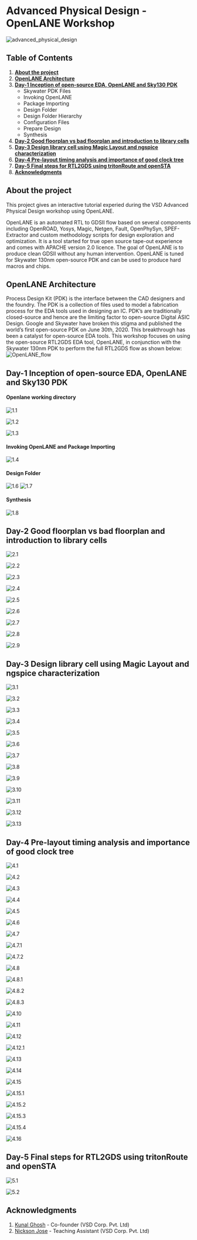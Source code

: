 # Advanced Physical Design - OpenLANE Workshop
![advanced_physical_design](https://github.com/5ubhankar/OpenLANE-Workshop/blob/main/Screenshots/advanced_physical_design.png)



## Table of Contents
1. [**About the project**](https://github.com/5ubhankar/OpenLANE-Workshop#about-the-project)
2. [**OpenLANE Architecture**](https://github.com/5ubhankar/OpenLANE-Workshop#openlane-architecture)
3. [**Day-1 Inception of open-source EDA, OpenLANE and Sky130 PDK**](https://github.com/5ubhankar/OpenLANE-Workshop#day-1-inception-of-open-source-eda-openlane-and-sky130-pdk)
    * Skywater PDK Files
    * Invoking OpenLANE
    * Package Importing
    * Design Folder
    * Design Folder Hierarchy
    * Configuration Files
    * Prepare Design
    * Synthesis
5. [**Day-2 Good floorplan vs bad floorplan and introduction to library cells**](https://github.com/5ubhankar/OpenLANE-Workshop#day-2-good-floorplan-vs-bad-floorplan-and-introduction-to-library-cells)
6. [**Day-3 Design library cell using Magic Layout and ngspice characterization**](https://github.com/5ubhankar/OpenLANE-Workshop#day-3-design-library-cell-using-magic-layout-and-ngspice-characterization)
7. [**Day-4 Pre-layout timing analysis and importance of good clock tree**](https://github.com/5ubhankar/OpenLANE-Workshop#day-4-pre-layout-timing-analysis-and-importance-of-good-clock-tree)
8. [**Day-5 Final steps for RTL2GDS using tritonRoute and openSTA**](https://github.com/5ubhankar/OpenLANE-Workshop#day-5-final-steps-for-rtl2gds-using-tritonroute-and-opensta)
9. [**Acknowledgments**](https://github.com/5ubhankar/OpenLANE-Workshop#acknowledgments)


## About the project ##
This project gives an interactive tutorial experied during the VSD Advanced Physical Design workshop using OpenLANE.

OpenLANE is an automated RTL to GDSII flow based on several components including OpenROAD, Yosys, Magic, Netgen, Fault, OpenPhySyn, SPEF-Extractor and custom methodology scripts for design exploration and optimization. It is a tool started for true open source tape-out experience and comes with APACHE version 2.0 licence. The goal of OpenLANE is to produce clean GDSII without any human intervention. OpenLANE is tuned for Skywater 130nm open-source PDK and can be used to produce hard macros and chips.

## OpenLANE Architecture ##
Process Design Kit (PDK) is the interface between the CAD designers and the foundry. The PDK is a collection of files used to model a 
fabrication process for the EDA tools used in designing an IC. PDK’s are traditionally closed-source and hence are the limiting factor to 
open-source Digital ASIC Design. Google and Skywater have broken this stigma and published the world’s first open-source PDK on June 30th, 
2020. This breakthrough has been a catalyst for open-source EDA tools. This workshop focuses on using the open-source RTL2GDS EDA tool, 
OpenLANE, in conjunction with the Skywater 130nm PDK to perform the full  RTL2GDS flow as shown below:
![OpenLANE_flow](https://github.com/efabless/openlane/blob/master/docs/_static/openlane.flow.1.png)

## Day-1 Inception of open-source EDA, OpenLANE and Sky130 PDK
#### Openlane working directory ####
![1.1](https://github.com/5ubhankar/OpenLANE-Workshop/blob/main/Screenshots/1.1%20openlane%20directory.jpg)

![1.2](https://github.com/5ubhankar/OpenLANE-Workshop/blob/main/Screenshots/1.2%20pdks.jpg)

![1.3](https://github.com/5ubhankar/OpenLANE-Workshop/blob/main/Screenshots/1.3%20inside%20sky130a.jpg)

#### Invoking OpenLANE and Package Importing ####
![1.4](https://github.com/5ubhankar/OpenLANE-Workshop/blob/main/Screenshots/1.4%20invoke%20openlane.jpg)

#### Design Folder ####
![1.6](https://github.com/5ubhankar/OpenLANE-Workshop/blob/main/Screenshots/1.6%20design%20folder.jpg)
![1.7](https://github.com/5ubhankar/OpenLANE-Workshop/blob/main/Screenshots/1.7%20inside%20src.jpg)

#### Synthesis ####
![1.8](https://github.com/5ubhankar/OpenLANE-Workshop/blob/main/Screenshots/1.8%20inside%20runs.jpg)

## Day-2 Good floorplan vs bad floorplan and introduction to library cells
![2.1](https://github.com/5ubhankar/OpenLANE-Workshop/blob/main/Screenshots/2.1%20folder%20-tag.jpg)

![2.2](https://github.com/5ubhankar/OpenLANE-Workshop/blob/main/Screenshots/2.2%20folder%20-overwrite.jpg)

![2.3](https://github.com/5ubhankar/OpenLANE-Workshop/blob/main/Screenshots/2.3%20chg%20clk%20period.jpg)

![2.4](https://github.com/5ubhankar/OpenLANE-Workshop/blob/main/Screenshots/2.4%20config%20all%20flags.jpg)

![2.5](https://github.com/5ubhankar/OpenLANE-Workshop/blob/main/Screenshots/2.5%20floorplan%20def.jpg)

![2.6](https://github.com/5ubhankar/OpenLANE-Workshop/blob/main/Screenshots/2.6%20Floorplan%20magic%20run.jpg)

![2.7](https://github.com/5ubhankar/OpenLANE-Workshop/blob/main/Screenshots/2.7%20floorplan%20magic%20result.jpg)

![2.8](https://github.com/5ubhankar/OpenLANE-Workshop/blob/main/Screenshots/2.8%20placement%20magic%20run.jpg)

![2.9](https://github.com/5ubhankar/OpenLANE-Workshop/blob/main/Screenshots/2.9%20placement%20magic%20result.jpg)

## Day-3 Design library cell using Magic Layout and ngspice characterization
![3.1](https://github.com/5ubhankar/OpenLANE-Workshop/blob/main/Screenshots/3.1%20floorplan%20mode%20chg.jpg)

![3.2](https://github.com/5ubhankar/OpenLANE-Workshop/blob/main/Screenshots/3.2%20floorplan%20mode%20chg%20op.jpg)

![3.3](https://github.com/5ubhankar/OpenLANE-Workshop/blob/main/Screenshots/3.3%20cp%20tech%20file%20to%20inv%20folder.png)

![3.4](https://github.com/5ubhankar/OpenLANE-Workshop/blob/main/Screenshots/3.4%20magic%20inv.png)

![3.5](https://github.com/5ubhankar/OpenLANE-Workshop/blob/main/Screenshots/3.5%20inv%20spice%20create.png)

![3.6](https://github.com/5ubhankar/OpenLANE-Workshop/blob/main/Screenshots/3.6%20inv%20spice%20file%20location.png)

![3.7](https://github.com/5ubhankar/OpenLANE-Workshop/blob/main/Screenshots/3.7%20edit%20spice%20file.png)

![3.8](https://github.com/5ubhankar/OpenLANE-Workshop/blob/main/Screenshots/3.8%20spice%20results.png)

![3.9](https://github.com/5ubhankar/OpenLANE-Workshop/blob/main/Screenshots/3.9%20spice%20plot.png)

![3.10](https://github.com/5ubhankar/OpenLANE-Workshop/blob/main/Screenshots/3.10%20rise%20transition%20delay.png)

![3.11](https://github.com/5ubhankar/OpenLANE-Workshop/blob/main/Screenshots/3.11%20fall%20transition%20delay.png)

![3.12](https://github.com/5ubhankar/OpenLANE-Workshop/blob/main/Screenshots/3.12%20cell%20rise%20delay.png)

![3.13](https://github.com/5ubhankar/OpenLANE-Workshop/blob/main/Screenshots/3.13%20cell%20fall%20delay.png)

## Day-4 Pre-layout timing analysis and importance of good clock tree
![4.1](https://github.com/5ubhankar/OpenLANE-Workshop/blob/main/Screenshots/4.1%20tracks%20file.png)

![4.2](https://github.com/5ubhankar/OpenLANE-Workshop/blob/main/Screenshots/4.2%20magic%20grid%20cmd.png)

![4.3](https://github.com/5ubhankar/OpenLANE-Workshop/blob/main/Screenshots/4.3%20port%20def%20of%20layout.png)

![4.4](https://github.com/5ubhankar/OpenLANE-Workshop/blob/main/Screenshots/4.4%20def%20port%20class%20and%20use.png)

![4.5](https://github.com/5ubhankar/OpenLANE-Workshop/blob/main/Screenshots/4.5%20lef%20write.png)

![4.6](https://github.com/5ubhankar/OpenLANE-Workshop/blob/main/Screenshots/4.6%20modify%20picorv32a%20config%20file.png)

![4.7](https://github.com/5ubhankar/OpenLANE-Workshop/blob/main/Screenshots/4.7%20add%20inv%20to%20picorv32a%20cmd.png)

![4.7.1](https://github.com/5ubhankar/OpenLANE-Workshop/blob/main/Screenshots/4.7.1%20inv%20included%20in%20the%20merged%20lef%20file.png)

![4.7.2](https://github.com/5ubhankar/OpenLANE-Workshop/blob/main/Screenshots/4.7.2%20inv%20inside%20picorv32s.png)

![4.8](https://github.com/5ubhankar/OpenLANE-Workshop/blob/main/Screenshots/4.8%20cmd%20to%20improve%20slack%201.png)

![4.8.1](https://github.com/5ubhankar/OpenLANE-Workshop/blob/main/Screenshots/4.8.1%20slack%20improved%201.png)

![4.8.2](https://github.com/5ubhankar/OpenLANE-Workshop/blob/main/Screenshots/4.8.2%20cmd%20to%20improve%20slack%202.png)

![4.8.3](https://github.com/5ubhankar/OpenLANE-Workshop/blob/main/Screenshots/4.8.3%20slack%20improved%202.png)

![4.10](https://github.com/5ubhankar/OpenLANE-Workshop/blob/main/Screenshots/4.10%20base%20sdc%20file%20in%20src.png)

![4.11](https://github.com/5ubhankar/OpenLANE-Workshop/blob/main/Screenshots/4.11%20pre_sta%20conf%20file%20in%20openlane.png)

![4.12](https://github.com/5ubhankar/OpenLANE-Workshop/blob/main/Screenshots/4.12%20buf%201%20to%204%20improve%20slack%203.png)

![4.12.1](https://github.com/5ubhankar/OpenLANE-Workshop/blob/main/Screenshots/4.12.1%20slack%20improved%203.png)

![4.13](https://github.com/5ubhankar/OpenLANE-Workshop/blob/main/Screenshots/4.13%20overwrite%20verilog%20file.png)

![4.14](https://github.com/5ubhankar/OpenLANE-Workshop/blob/main/Screenshots/4.14%20run_cts.png)

![4.15](https://github.com/5ubhankar/OpenLANE-Workshop/blob/main/Screenshots/4.15%20openroad%20read%20def.png)

![4.15.1](https://github.com/5ubhankar/OpenLANE-Workshop/blob/main/Screenshots/4.15.1%20openroad%20read%20lef.png)

![4.15.2](https://github.com/5ubhankar/OpenLANE-Workshop/blob/main/Screenshots/4.15.2%20write%20db%20and%20read%20liberty%20max.png)

![4.15.3](https://github.com/5ubhankar/OpenLANE-Workshop/blob/main/Screenshots/4.15.3%20read%20liberty%20min%20and%20sdc.png)

![4.15.4](https://github.com/5ubhankar/OpenLANE-Workshop/blob/main/Screenshots/4.15.4%20report%20checks.png)

![4.16](https://github.com/5ubhankar/OpenLANE-Workshop/blob/main/Screenshots/4.16%20slack%20improved%204%20typical.png)


## Day-5 Final steps for RTL2GDS using tritonRoute and openSTA
![5.1](https://github.com/5ubhankar/OpenLANE-Workshop/blob/main/Screenshots/5.1%20pdn%20results.png)

![5.2](https://github.com/5ubhankar/OpenLANE-Workshop/blob/main/Screenshots/5.2%20run_routing.png)


## Acknowledgments

1. [Kunal Ghosh](https://github.com/kunalg123) - Co-founder (VSD Corp. Pvt. Ltd)
2. [Nickson Jose](https://github.com/nickson-jose/) - Teaching Assistant (VSD Corp. Pvt. Ltd)







